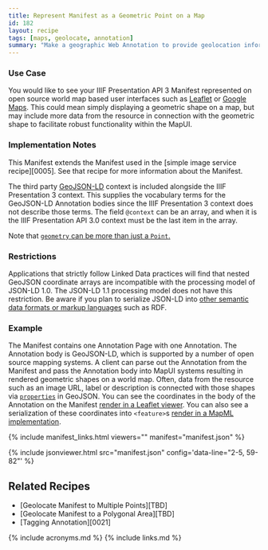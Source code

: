 ```yaml
---
title: Represent Manifest as a Geometric Point on a Map
id: 182
layout: recipe
tags: [maps, geolocate, annotation]
summary: "Make a geographic Web Annotation to provide geolocation information about an IIIF Presentation API 3 Manifest."
---
```


### Use Case 
You would like to see your IIIF Presentation API 3 Manifest represented on open source world map based user interfaces such as [Leaflet](https://leafletjs.com/examples/geojson/) or [Google Maps](https://developers.google.com/maps/documentation/javascript/importing_data). This could mean simply displaying a geometric shape on a map, but may include more data from the resource in connection with the geometric shape to facilitate robust functionality within the MapUI.

### Implementation Notes
This Manifest extends the Manifest used in the [simple image service recipe][0005]. See that recipe for more information about the Manifest.

The third party [GeoJSON-LD](https://geojson.org/geojson-ld/) context is included alongside the IIIF Presentation 3 context. This supplies the vocabulary terms for the GeoJSON-LD Annotation bodies since the IIIF Presentation 3 context does not describe those terms. The field `@context` can be an array, and when it is the IIIF Presentation API 3.0 context must be the last item in the array. 

Note that [`geometry` can be more than just a `Point`.](https://tools.ietf.org/html/rfc7946#section-3.1)

### Restrictions
Applications that strictly follow Linked Data practices will find that nested GeoJSON coordinate arrays are incompatible with the processing model of JSON-LD 1.0. The JSON-LD 1.1 processing model does not have this restriction. Be aware if you plan to serialize JSON-LD into [other semantic data formats or markup languages](https://www.w3.org/TR/json-ld11/#relationship-to-other-linked-data-formats) such as RDF.  

### Example
The Manifest contains one Annotation Page with one Annotation. The Annotation body is GeoJSON-LD, which is supported by a number of open source mapping systems. A client can parse out the Annotation from the Manifest and pass the Annotation body into MapUI systems resulting in rendered geometric shapes on a world map. Often, data from the resource such as an image URL, label or description is connected with those shapes via [`properties`](https://tools.ietf.org/html/rfc7946#section-3.2) in GeoJSON. You can see the coordinates in the body of the Annotation on the Manifest [render in a Leaflet viewer](http://geo.rerum.io/geolocate/leaflet_view.html?manifest=https://preview.iiif.io/cookbook/0182-geolocated-simple-manifest/recipe/0182-geolocated-simple-manifest/manifest.json). You can also see a serialization of these coordinates into `<feature>`s [render in a MapML implementation](http://geo.rerum.io/geolocate/mapML-view.html?manifest=https://preview.iiif.io/cookbook/0182-geolocated-simple-manifest/recipe/0182-geolocated-simple-manifest/manifest.json).  

{% include manifest_links.html viewers="" manifest="manifest.json" %}

{% include jsonviewer.html src="manifest.json" config='data-line="2-5, 59-82"' %}

## Related Recipes
* [Geolocate Manifest to Multiple Points][TBD]
* [Geolocate Manifest to a Polygonal Area][TBD]
* [Tagging Annotation][0021]

{% include acronyms.md %}
{% include links.md %}
